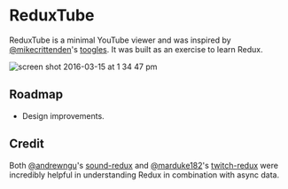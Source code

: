 # ReduxTube

ReduxTube is a minimal YouTube viewer and was inspired by [@mikecrittenden]'s [toogles].
It was built as an exercise to learn Redux.

![screen shot 2016-03-15 at 1 34 47 pm](https://cloud.githubusercontent.com/assets/7670539/13789618/dbd43b6c-eab2-11e5-9c97-d9fffe21718e.png)

## Roadmap

* Design improvements.

## Credit

Both [@andrewngu]'s [sound-redux] and [@marduke182]'s [twitch-redux] were incredibly helpful
in understanding Redux in combination with async data.

[@mikecrittenden]: https://github.com/mikecrittenden
[toogles]: https://github.com/mikecrittenden/toogles
[@andrewngu]: https://github.com/andrewngu
[sound-redux]: https://github.com/andrewngu/sound-redux
[@marduke182]: https://github.com/marduke182
[twitch-redux]: https://github.com/marduke182/twitch-redux
